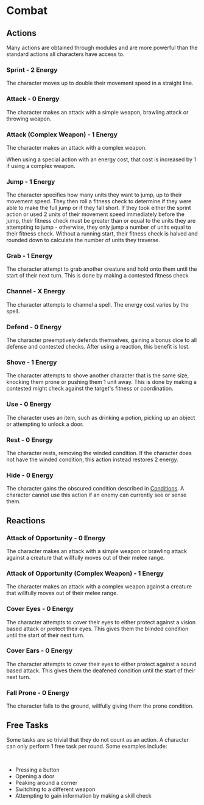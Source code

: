# Combat

<div class="triangle-line"></div>

## Actions

Many actions are obtained through modules and are more powerful than the standard actions all characters have access to.

### Sprint - 2 Energy
The character moves up to double their movement speed in a straight line.

### Attack - 0 Energy
The character makes an attack with a simple weapon, brawling attack or throwing weapon.

### Attack (Complex Weapon) - 1 Energy
The character makes an attack with a complex weapon.

<div class="note-box">
When using a special action with an energy cost, that cost is increased by 1 if using a complex weapon.
</div>

### Jump - 1 Energy
The character specifies how many units they want to jump, up to their movement speed. They then roll a fitness check to determine if they were able to make the full jump or if they fall short. If they took either the sprint action or used 2 units of their movement speed immediately before the jump, their fitness check must be greater than or equal to the units they are attempting to jump - otherwise, they only jump a number of units equal to their fitness check. Without a running start, their fitness check is halved and rounded down to calculate the number of units they traverse.

### Grab - 1 Energy
The character attempt to grab another creature and hold onto them until the start of their next turn. This is done by making a contested fitness check 

### Channel - X Energy
The character attempts to channel a spell. The energy cost varies by the spell.

### Defend - 0 Energy
The character preemptively defends themselves, gaining a bonus dice to all defense and contested checks. After using a reaction, this benefit is lost.

### Shove - 1 Energy
The character attempts to shove another character that is the same size, knocking them prone or pushing them 1 unit away. This is done by making a contested might check against the target's fitness or coordination.

### Use - 0 Energy
The character uses an item, such as drinking a potion, picking up an object or attempting to unlock a door.

### Rest - 0 Energy
The character rests, removing the winded condition. If the character does not have the winded condition, this action instead restores 2 energy.

### Hide - 0 Energy
The character gains the obscured condition described in [Conditions](/wiki/conditions). A character cannot use this action if an enemy can currently see or sense them.

<div class="triangle-line"></div>

## Reactions

### Attack of Opportunity - 0 Energy
The character makes an attack with a simple weapon or brawling attack against a creature that willfully moves out of their melee range.

### Attack of Opportunity (Complex Weapon) - 1 Energy
The character makes an attack with a complex weapon against a creature that willfully moves out of their melee range.

### Cover Eyes - 0 Energy
The character attempts to cover their eyes to either protect against a vision based attack or protect their eyes. This gives them the blinded condition until the start of their next turn.

### Cover Ears - 0 Energy
The character attempts to cover their eyes to either protect against a sound based attack. This gives them the deafened condition until the start of their next turn.

### Fall Prone - 0 Energy
The character falls to the ground, willfully giving them the prone condition.


<div class="triangle-line"></div>

## Free Tasks

Some tasks are so trivial that they do not count as an action. A character can only perform 1 free task per round. Some examples include:

<br>

- Pressing a button
- Opening a door
- Peaking around a corner
- Switching to a different weapon
- Attempting to gain information by making a skill check

